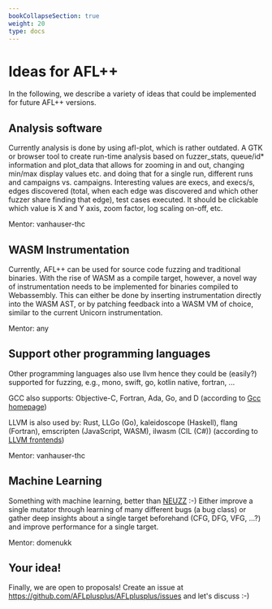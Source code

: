 ```yaml
---
bookCollapseSection: true
weight: 20
type: docs
---
```


# Ideas for AFL++

In the following, we describe a variety of ideas that could be implemented for
future AFL++ versions.

## Analysis software

Currently analysis is done by using afl-plot, which is rather outdated. A GTK or
browser tool to create run-time analysis based on fuzzer_stats, queue/id*
information and plot_data that allows for zooming in and out, changing min/max
display values etc. and doing that for a single run, different runs and
campaigns vs. campaigns. Interesting values are execs, and execs/s, edges
discovered (total, when each edge was discovered and which other fuzzer share
finding that edge), test cases executed. It should be clickable which value is X
and Y axis, zoom factor, log scaling on-off, etc.

Mentor: vanhauser-thc

## WASM Instrumentation

Currently, AFL++ can be used for source code fuzzing and traditional binaries.
With the rise of WASM as a compile target, however, a novel way of instrumentation
needs to be implemented for binaries compiled to Webassembly. This can either be
done by inserting instrumentation directly into the WASM AST, or by patching
feedback into a WASM VM of choice, similar to the current Unicorn
instrumentation.

Mentor: any

## Support other programming languages

Other programming languages also use llvm hence they could be (easily?) supported
for fuzzing, e.g., mono, swift, go, kotlin native, fortran, ...

GCC also supports: Objective-C, Fortran, Ada, Go, and D (according to
[Gcc homepage](https://gcc.gnu.org/))

LLVM is also used by: Rust, LLGo (Go), kaleidoscope (Haskell), flang (Fortran),
emscripten (JavaScript, WASM), ilwasm (CIL (C#)) (according to
[LLVM frontends](https://gist.github.com/axic/62d66fb9d8bccca6cc48fa9841db9241))

Mentor: vanhauser-thc

## Machine Learning

Something with machine learning, better than
[NEUZZ](https://github.com/dongdongshe/neuzz) :-) Either improve a single
mutator through learning of many different bugs (a bug class) or gather deep
insights about a single target beforehand (CFG, DFG, VFG, ...?) and improve
performance for a single target.

Mentor: domenukk

## Your idea!

Finally, we are open to proposals! Create an issue at
https://github.com/AFLplusplus/AFLplusplus/issues and let's discuss :-)
